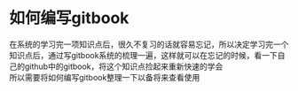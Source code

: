 # 如何编写gitbook
在系统的学习完一项知识点后，很久不复习的话就容易忘记，所以决定学习完一个知识点后，通过写gitbook系统的梳理一遍，这样就可以在忘记的时候，看一下自己的github中的gitbook，将这个知识点捡起来重新快速的学会<br>
所以需要将如何编写gitbook整理一下以备将来查看使用

